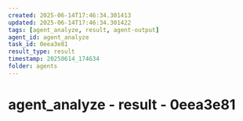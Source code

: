 ```yaml
---
created: 2025-06-14T17:46:34.301413
updated: 2025-06-14T17:46:34.301422
tags: [agent_analyze, result, agent-output]
agent_id: agent_analyze
task_id: 0eea3e81
result_type: result
timestamp: 20250614_174634
folder: agents
---
```


# agent_analyze - result - 0eea3e81

